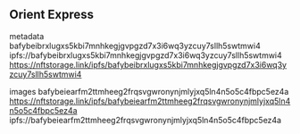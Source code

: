 ## Orient Express
metadata
bafybeibrxlugxs5kbi7mnhkegjgvpgzd7x3i6wq3yzcuy7sllh5swtmwi4
ipfs://bafybeibrxlugxs5kbi7mnhkegjgvpgzd7x3i6wq3yzcuy7sllh5swtmwi4
https://nftstorage.link/ipfs/bafybeibrxlugxs5kbi7mnhkegjgvpgzd7x3i6wq3yzcuy7sllh5swtmwi4

images
bafybeiearfm2ttmheeg2frqsvgwronynjmlyjxq5ln4n5o5c4fbpc5ez4a
https://nftstorage.link/ipfs/bafybeiearfm2ttmheeg2frqsvgwronynjmlyjxq5ln4n5o5c4fbpc5ez4a
ipfs://bafybeiearfm2ttmheeg2frqsvgwronynjmlyjxq5ln4n5o5c4fbpc5ez4a